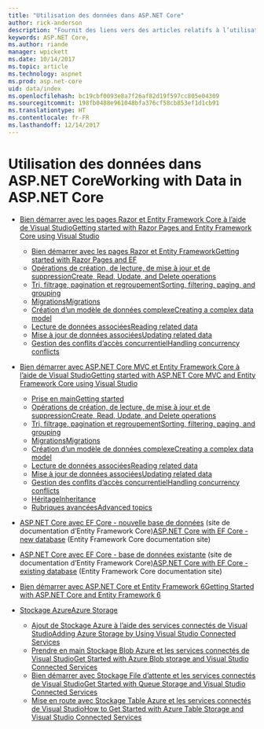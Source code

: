 ```yaml
---
title: "Utilisation des données dans ASP.NET Core"
author: rick-anderson
description: "Fournit des liens vers des articles relatifs à l’utilisation des données. Les utilisateurs d’Entity Framework Core sont nombreux."
keywords: ASP.NET Core,
ms.author: riande
manager: wpickett
ms.date: 10/14/2017
ms.topic: article
ms.technology: aspnet
ms.prod: asp.net-core
uid: data/index
ms.openlocfilehash: bc19cbf0093e8a7f26af82d19f597cc805e04309
ms.sourcegitcommit: 198fb0488e961048bfa376cf58cb853ef1d1cb91
ms.translationtype: HT
ms.contentlocale: fr-FR
ms.lasthandoff: 12/14/2017
---
```

# <a name="working-with-data-in-aspnet-core"></a><span data-ttu-id="ab348-105">Utilisation des données dans ASP.NET Core</span><span class="sxs-lookup"><span data-stu-id="ab348-105">Working with Data in ASP.NET Core</span></span> 

* [<span data-ttu-id="ab348-106">Bien démarrer avec les pages Razor et Entity Framework Core à l’aide de Visual Studio</span><span class="sxs-lookup"><span data-stu-id="ab348-106">Getting started with Razor Pages and Entity Framework Core using Visual Studio</span></span>](xref:data/ef-rp/index)

   * [<span data-ttu-id="ab348-107">Bien démarrer avec les pages Razor et Entity Framework</span><span class="sxs-lookup"><span data-stu-id="ab348-107">Getting started with Razor Pages and EF</span></span>](xref:data/ef-rp/intro)
   * [<span data-ttu-id="ab348-108">Opérations de création, de lecture, de mise à jour et de suppression</span><span class="sxs-lookup"><span data-stu-id="ab348-108">Create, Read, Update, and Delete operations</span></span>](xref:data/ef-rp/crud)
   * [<span data-ttu-id="ab348-109">Tri, filtrage, pagination et regroupement</span><span class="sxs-lookup"><span data-stu-id="ab348-109">Sorting, filtering, paging, and grouping</span></span>](xref:data/ef-rp/sort-filter-page)
   * [<span data-ttu-id="ab348-110">Migrations</span><span class="sxs-lookup"><span data-stu-id="ab348-110">Migrations</span></span>](xref:data/ef-rp/migrations)
   * [<span data-ttu-id="ab348-111">Création d’un modèle de données complexe</span><span class="sxs-lookup"><span data-stu-id="ab348-111">Creating a complex data model</span></span>](xref:data/ef-rp/complex-data-model)
   * [<span data-ttu-id="ab348-112">Lecture de données associées</span><span class="sxs-lookup"><span data-stu-id="ab348-112">Reading related data</span></span>](xref:data/ef-rp/read-related-data)
   * [<span data-ttu-id="ab348-113">Mise à jour de données associées</span><span class="sxs-lookup"><span data-stu-id="ab348-113">Updating related data</span></span>](xref:data/ef-rp/update-related-data)
   * [<span data-ttu-id="ab348-114">Gestion des conflits d’accès concurrentiel</span><span class="sxs-lookup"><span data-stu-id="ab348-114">Handling concurrency conflicts</span></span>](xref:data/ef-rp/concurrency)

*   [<span data-ttu-id="ab348-115">Bien démarrer avec ASP.NET Core MVC et Entity Framework Core à l’aide de Visual Studio</span><span class="sxs-lookup"><span data-stu-id="ab348-115">Getting started with ASP.NET Core MVC and Entity Framework Core using Visual Studio</span></span>](ef-mvc/index.md)
    *   [<span data-ttu-id="ab348-116">Prise en main</span><span class="sxs-lookup"><span data-stu-id="ab348-116">Getting started</span></span>](ef-mvc/intro.md)
    *   [<span data-ttu-id="ab348-117">Opérations de création, de lecture, de mise à jour et de suppression</span><span class="sxs-lookup"><span data-stu-id="ab348-117">Create, Read, Update, and Delete operations</span></span>](xref:data/ef-mvc/crud)
    *   [<span data-ttu-id="ab348-118">Tri, filtrage, pagination et regroupement</span><span class="sxs-lookup"><span data-stu-id="ab348-118">Sorting, filtering, paging, and grouping</span></span>](xref:data/ef-mvc/sort-filter-page)
    *   [<span data-ttu-id="ab348-119">Migrations</span><span class="sxs-lookup"><span data-stu-id="ab348-119">Migrations</span></span>](xref:data/ef-mvc/migrations)
    *   [<span data-ttu-id="ab348-120">Création d’un modèle de données complexe</span><span class="sxs-lookup"><span data-stu-id="ab348-120">Creating a complex data model</span></span>](ef-mvc/complex-data-model.md)
    *   [<span data-ttu-id="ab348-121">Lecture de données associées</span><span class="sxs-lookup"><span data-stu-id="ab348-121">Reading related data</span></span>](ef-mvc/read-related-data.md)
    *   [<span data-ttu-id="ab348-122">Mise à jour de données associées</span><span class="sxs-lookup"><span data-stu-id="ab348-122">Updating related data</span></span>](ef-mvc/update-related-data.md)
    *   [<span data-ttu-id="ab348-123">Gestion des conflits d’accès concurrentiel</span><span class="sxs-lookup"><span data-stu-id="ab348-123">Handling concurrency conflicts</span></span>](ef-mvc/concurrency.md)
    *   [<span data-ttu-id="ab348-124">Héritage</span><span class="sxs-lookup"><span data-stu-id="ab348-124">Inheritance</span></span>](ef-mvc/inheritance.md)
    *   [<span data-ttu-id="ab348-125">Rubriques avancées</span><span class="sxs-lookup"><span data-stu-id="ab348-125">Advanced topics</span></span>](ef-mvc/advanced.md)
* <span data-ttu-id="ab348-126">[ASP.NET Core avec EF Core - nouvelle base de données](https://docs.microsoft.com/ef/core/get-started/aspnetcore/new-db) (site de documentation d’Entity Framework Core)</span><span class="sxs-lookup"><span data-stu-id="ab348-126">[ASP.NET Core with EF Core - new database](https://docs.microsoft.com/ef/core/get-started/aspnetcore/new-db) (Entity Framework Core documentation site)</span></span>
* <span data-ttu-id="ab348-127">[ASP.NET Core avec EF Core - base de données existante](https://docs.microsoft.com/ef/core/get-started/aspnetcore/existing-db) (site de documentation d’Entity Framework Core)</span><span class="sxs-lookup"><span data-stu-id="ab348-127">[ASP.NET Core with EF Core - existing database](https://docs.microsoft.com/ef/core/get-started/aspnetcore/existing-db) (Entity Framework Core documentation site)</span></span>
*   [<span data-ttu-id="ab348-128">Bien démarrer avec ASP.NET Core et Entity Framework 6</span><span class="sxs-lookup"><span data-stu-id="ab348-128">Getting Started with ASP.NET Core and Entity Framework 6</span></span>](entity-framework-6.md)
*   [<span data-ttu-id="ab348-129">Stockage Azure</span><span class="sxs-lookup"><span data-stu-id="ab348-129">Azure Storage</span></span>](azure-storage/index.md)
    *   [<span data-ttu-id="ab348-130">Ajout de Stockage Azure à l’aide des services connectés de Visual Studio</span><span class="sxs-lookup"><span data-stu-id="ab348-130">Adding Azure Storage by Using Visual Studio Connected Services</span></span>](https://azure.microsoft.com/documentation/articles/vs-azure-tools-connected-services-storage/)
    *   [<span data-ttu-id="ab348-131">Prendre en main Stockage Blob Azure et les services connectés de Visual Studio</span><span class="sxs-lookup"><span data-stu-id="ab348-131">Get Started with Azure Blob storage and Visual Studio Connected Services</span></span>](https://azure.microsoft.com/documentation/articles/vs-storage-aspnet5-getting-started-blobs/)
    *   [<span data-ttu-id="ab348-132">Bien démarrer avec Stockage File d’attente et les services connectés de Visual Studio</span><span class="sxs-lookup"><span data-stu-id="ab348-132">Get Started with Queue Storage and Visual Studio Connected Services</span></span>](https://azure.microsoft.com/documentation/articles/vs-storage-aspnet5-getting-started-queues/)
    *   [<span data-ttu-id="ab348-133">Mise en route avec Stockage Table Azure et les services connectés de Visual Studio</span><span class="sxs-lookup"><span data-stu-id="ab348-133">How to Get Started with Azure Table Storage and Visual Studio Connected Services</span></span>](https://azure.microsoft.com/documentation/articles/vs-storage-aspnet5-getting-started-tables/)

